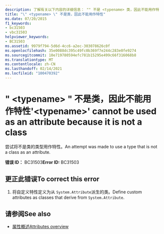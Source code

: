 ```yaml
---
description: 了解有关以下内容的详细信息： "" 不是 <typename> 类，因此不能用作特性
title: "\" <typename> \" 不是类，因此不能用作特性"
ms.date: 07/20/2015
f1_keywords:
- bc31503
- vbc31503
helpviewer_keywords:
- BC31503
ms.assetid: 9979f794-5d6d-4cc6-a2ec-303078626c0f
ms.openlocfilehash: 35e0088dc395c49fc0b369f7e244c283e0fe9274
ms.sourcegitcommit: 10e719780594efc781b15295e499c66f316068b8
ms.translationtype: MT
ms.contentlocale: zh-CN
ms.lasthandoff: 02/14/2021
ms.locfileid: "100470392"
---
```

# <a name="typename-cannot-be-used-as-an-attribute-because-it-is-not-a-class"></a><span data-ttu-id="45625-103">" \<typename> " 不是类，因此不能用作特性</span><span class="sxs-lookup"><span data-stu-id="45625-103">'\<typename>' cannot be used as an attribute because it is not a class</span></span>

<span data-ttu-id="45625-104">尝试将不是类的类型用作特性。</span><span class="sxs-lookup"><span data-stu-id="45625-104">An attempt was made to use a type that is not a class as an attribute.</span></span>  
  
 <span data-ttu-id="45625-105">**错误 ID：** BC31503</span><span class="sxs-lookup"><span data-stu-id="45625-105">**Error ID:** BC31503</span></span>  
  
## <a name="to-correct-this-error"></a><span data-ttu-id="45625-106">更正此错误</span><span class="sxs-lookup"><span data-stu-id="45625-106">To correct this error</span></span>  
  
1. <span data-ttu-id="45625-107">将自定义特性定义为从 `System.Attribute`派生的类。</span><span class="sxs-lookup"><span data-stu-id="45625-107">Define custom attributes as classes that derive from `System.Attribute`.</span></span>  
  
## <a name="see-also"></a><span data-ttu-id="45625-108">请参阅</span><span class="sxs-lookup"><span data-stu-id="45625-108">See also</span></span>

- [<span data-ttu-id="45625-109">属性概述</span><span class="sxs-lookup"><span data-stu-id="45625-109">Attributes overview</span></span>](../programming-guide/concepts/attributes/index.md)
